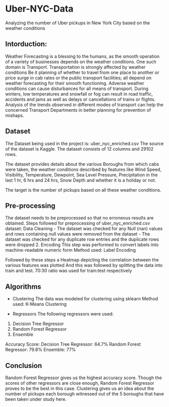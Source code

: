 # Uber-NYC-Data
Analyzing the number of Uber pickups in New York City based on the weather conditions

## Intorduction:

Weather Forecasting is a blessing to the humans, as the smooth operation of a variety of businesses depends on the weather conditions.
One such domain is Transport. Transportation is strongly affected by weather conditions
Be it planning of whether to travel from one place to another or price surge in cab rates or the public transport facilities; all depend on weather forecasting for their smooth functioning.
Adverse weather conditions can cause disturbances for all means of transport. During winters, low temperatures and snowfall or fog can result in road traffic, accidents and jams as well as delays or cancellations of trains or flights.
Analysis of the trends observed in different modes of transport can help the concerned Transport Departments in better planning for prevention of mishaps.

## Dataset

The Dataset being used in the project is: uber_nyc_enriched.csv
The source of the dataset is Kaggle.
The dataset consists of 12 columns and 29102 rows.

The dataset provides details about the various Boroughs from which cabs were taken, the weather conditions described by features like Wind Speed, Visibility, Temperature, Dewpoint, Sea Level Pressure, Precipitation in the last 1 hr, 6 hrs and 24 hrs, Snow Depth and whether it is a holiday or not.

The target is the number of pickups based on all these weather conditions.

## Pre-processing

The dataset needs to be preprocessed so that no erroneous results are obtained.
Steps followed for preprocessing of uber_nyc_enriched.csv dataset:
Data Cleaning
       - The dataset was checked for any Null (nan) values 
          and rows containing null values were removed from
          the dataset
       - The dataset was checked for any duplicate row entries 
          and the duplicate rows were dropped 
 2.   Encoding
        This step was performed to convert labels into 
        machine-readable numeric form
        Method used: Label Encoding

Followed by these steps a Heatmap depicting the correlation between the various features was plotted 
And this was followed by splitting the data into train and test.
70:30 ratio was used for train:test respectively

## Algorithms

- Clustering
  The data was modeled for clustering using sklearn
  Method used: K-Means Clustering

- Regressors
The following regressors were used:
1. Decision Tree Regressor
2. Random Forest Regressor
3. Ensemble

Accuracy Score:
Decision Tree Regressor: 64.7%
Random Forest Regressor: 79.8%
Ensemble: 77%

## Conclusion
Random Forest Regressor gives us the highest accuracy score.
Though the scores of other regressors are close enough, Random Forest Regressor proves to be the best in this case.
Clustering gives us an idea about the number of pickups each borough witnessed out of the 5 boroughs that have been taken under study here.





